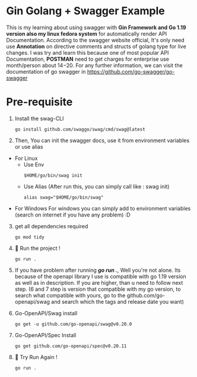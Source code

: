 # Gin Golang + Swagger Example

This is my learning about using swagger with **Gin Framework and Go 1.19 version also my linux fedora system** for automatically render API Documentation. According to the swagger website official, It's only need use **Annotation** on directive comments and structs of golang type for live changes. I was try and learn this because one of most popular API Documentation, **POSTMAN** need to get charges for enterprise use month/person about $14-$20. For any further information, we can visit the documentation of go swagger in https://github.com/go-swagger/go-swagger

# Pre-requisite
1. Install the swag-CLI
    ```
    go install github.com/swaggo/swag/cmd/swag@latest
    ```

2. Then, You can init the swagger docs, use it from environment variables or use alias
 - For Linux
    - Use Env
        ```
        $HOME/go/bin/swag init
        ```
    - Use Alias (After run this, you can simply call like : swag init)
        ```
        alias swag="$HOME/go/bin/swag"
        ```
 - For Windows 
    For windows you can simply add to environment variables (search on internet if you have any problem) :D

3. get all dependencies required
    ```
    go mod tidy
    ```
4. 🚀 Run the project !
    ```
    go run .
    ```
5. If you have problem after running ***go run .***, Well you're not alone. Its because of the openapi library I use is compatible with go 1.19 version as well as in description. If you are higher, than u need to follow next step. (6 and 7 step is version that compatible with my go version, to search what compatible with yours, go to the github.com/go-openapi/swag and search which the tags and release date you want)

6. Go-OpenAPI/Swag install
    ```
    go get -u github.com/go-openapi/swag@v0.20.0
    ```

7. Go-OpenAPI/Spec Install
    ```
    go get github.com/go-openapi/spec@v0.20.11
    ```
8. 🚀 Try Run Again !
    ```
    go run .
    ```